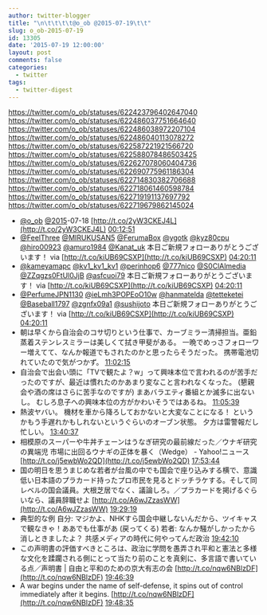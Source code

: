 ```yaml
---
author: twitter-blogger
title: "\n\t\t\t\t@o_ob @2015-07-19\t\t"
slug: o_ob-2015-07-19
id: 13305
date: '2015-07-19 12:00:00'
layout: post
comments: false
categories:
  - twitter
tags:
  - twitter-digest
---
```


https://twitter.com/o_ob/statuses/622423796402647040 https://twitter.com/o_ob/statuses/622486037751664640 https://twitter.com/o_ob/statuses/622486038972207104 https://twitter.com/o_ob/statuses/622486040113078272 https://twitter.com/o_ob/statuses/622587221921566720 https://twitter.com/o_ob/statuses/622588078486503425 https://twitter.com/o_ob/statuses/622627078060404736 https://twitter.com/o_ob/statuses/622690775961186304 https://twitter.com/o_ob/statuses/622714830382706688 https://twitter.com/o_ob/statuses/622718061460598784 https://twitter.com/o_ob/statuses/622719191137697792 https://twitter.com/o_ob/statuses/622719679862145024  

*   [@o_ob](https://twitter.com/o_ob) [@2015](https://twitter.com/2015)-07-18 [http://t.co/2yW3CKEJ4L](http://t.co/2yW3CKEJ4L) [00:12:51](https://twitter.com/o_ob/statuses/622423796402647040)
*   [@FeelThree](https://twitter.com/FeelThree) [@MIRUKUSAN5](https://twitter.com/MIRUKUSAN5) [@FerumaBox](https://twitter.com/FerumaBox) [@ygotk](https://twitter.com/ygotk) [@kyz80cpu](https://twitter.com/kyz80cpu) [@hiro00923](https://twitter.com/hiro00923) [@amuro1984](https://twitter.com/amuro1984) [@Kanat_uk](https://twitter.com/Kanat_uk) 本日ご新規フォローありがとうございます！ via [http://t.co/kiUB69CSXP](http://t.co/kiUB69CSXP) [04:20:11](https://twitter.com/o_ob/statuses/622486037751664640)
*   [@kameyamapc](https://twitter.com/kameyamapc) [@kv1_kv1_kv1](https://twitter.com/kv1_kv1_kv1) [@perinhop6](https://twitter.com/perinhop6) [@777nico](https://twitter.com/777nico) [@S0ClAlmedia](https://twitter.com/S0ClAlmedia) [@ZZqgzs0FtUl0JjB](https://twitter.com/ZZqgzs0FtUl0JjB) [@asfcuoi79](https://twitter.com/asfcuoi79) 本日ご新規フォローありがとうございます！ via [http://t.co/kiUB69CSXP](http://t.co/kiUB69CSXP) [04:20:11](https://twitter.com/o_ob/statuses/622486038972207104)
*   [@PerfumeJPN1130](https://twitter.com/PerfumeJPN1130) [@ieLmh3POPEoO10w](https://twitter.com/ieLmh3POPEoO10w) [@hanmatelda](https://twitter.com/hanmatelda) [@tetteketei](https://twitter.com/tetteketei) [@Baseball1797](https://twitter.com/Baseball1797) [@zgnfx09a1](https://twitter.com/zgnfx09a1) [@sushijoto](https://twitter.com/sushijoto) 本日ご新規フォローありがとうございます！ via [http://t.co/kiUB69CSXP](http://t.co/kiUB69CSXP) [04:20:11](https://twitter.com/o_ob/statuses/622486040113078272)
*   朝は早くから自治会のコサ切りという仕事で、カーブミラー清掃担当。亜鉛蒸着ステンレスミラーは美しくて拭き甲斐がある。 一晩でめっさフォローワー増えてて、なんか報道でもされたのかと思ったらそうだった。 携帯電池切れていたので気がつかず。 [11:02:15](https://twitter.com/o_ob/statuses/622587221921566720)
*   自治会で出会い頭に「TVで観たよ？w」って興味本位で言われるのが苦手だったのですが、最近は慣れたのかあまり変なこと言われなくなった。 (懇親会や酒の席はさらに苦手なのですが) まあバラエティ番組とか滅多に出ないし。 むしろ息子への興味本位の方がかわいそうではあるね。 [11:05:39](https://twitter.com/o_ob/statuses/622588078486503425)
*   熱波ヤバい。 機材を車から降ろしておかないと大変なことになる！ というかもう手遅れかもしれないというぐらいのオーブン状態。 夕方は雷警報だし忙しい。 [13:40:37](https://twitter.com/o_ob/statuses/622627078060404736)
*   相模原のスーパーや牛丼チェーンはうなぎ研究の最前線だった／ウナギ研究の異端児 市場に出回るウナギの正体を暴く（Wedge） - Yahoo!ニュース [http://t.co/j5ewbWo2QD](http://t.co/j5ewbWo2QD) [17:53:44](https://twitter.com/o_ob/statuses/622690775961186304)
*   国の明日を思うまじめな若者が台風の中でも国会で座り込みする横で、意識低い日本語のプラカード持ったプロ市民を見るとドッチラケする。そして同レベルの国会議員。大根芝居でなく、議論しろ。／プラカードを掲げるぐらいなら、議員辞職せよ [http://t.co/A6wJZzasWW](http://t.co/A6wJZzasWW) [19:29:19](https://twitter.com/o_ob/statuses/622714830382706688)
*   典型的な例 自分: マジかよ、NHKすら国会中継しないんだから、ツイキャスで観なきゃ！ああでも仕事があ (戻ってくる) 若者: なんか騒がしかったから消しときましたよ？ 共感メディアの時代に何やってんだ政治 [19:42:10](https://twitter.com/o_ob/statuses/622718061460598784)
*   この声明書の評価すべきところは、政治に学問を愚弄され平和と憲法と多様な文化を蹂躙される側にとって当たり前のことを真剣に、多言語で書いている点／声明書 | 自由と平和のための京大有志の会 [http://t.co/nqw6NBlzDF](http://t.co/nqw6NBlzDF) [19:46:39](https://twitter.com/o_ob/statuses/622719191137697792)
*   A war begins under the name of self-defense, it spins out of control immediately after it begins. [http://t.co/nqw6NBlzDF](http://t.co/nqw6NBlzDF) [19:48:35](https://twitter.com/o_ob/statuses/622719679862145024)